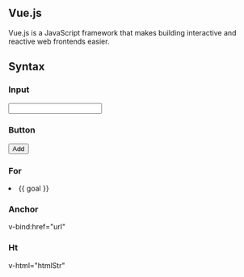 ## Vue.js

Vue.js is a JavaScript framework that makes building interactive and reactive web frontends easier.

## Syntax

### Input
<input type="text" id="goal" v-model="enteredValue" /><br>

### Button
<button type="button" v-on:click="addGoal">Add</button><br>

### For
<li v-for="goal in goals">{{ goal }}</li>

### Anchor
v-bind:href="url"<br>

### Ht
v-html="htmlStr"<br>



